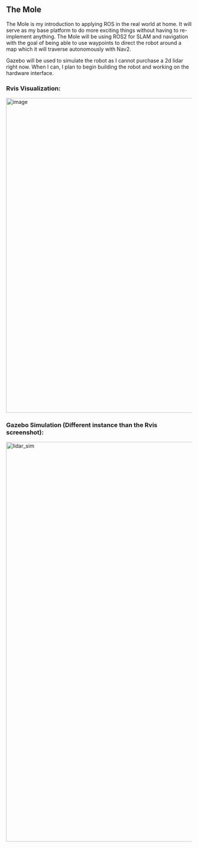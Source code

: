 ## The Mole

The Mole is my introduction to applying ROS in the real world at home. It will serve as my base platform to do more exciting things without having to re-implement anything. The Mole will be using ROS2 for SLAM and navigation with the goal of being able to use waypoints to direct the robot around a map which it will traverse autonomously with Nav2.

Gazebo will be used to simulate the robot as I cannot purchase a 2d lidar right now. When I can, I plan to begin building the robot and working on the hardware interface.

### Rvis Visualization:
<img width="1102" height="853" alt="image" src="https://github.com/user-attachments/assets/15d3c864-c426-46ee-9574-eef20e15d825" />

### Gazebo Simulation (Different instance than the Rvis screenshot):
<img width="1435" height="1083" alt="lidar_sim" src="https://github.com/user-attachments/assets/675c8bc4-e4a2-4f3e-b8a6-ab764e2097aa" />
